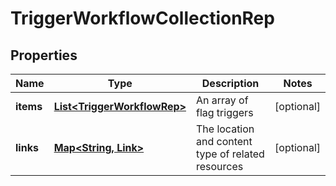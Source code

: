 

# TriggerWorkflowCollectionRep


## Properties

| Name | Type | Description | Notes |
|------------ | ------------- | ------------- | -------------|
|**items** | [**List&lt;TriggerWorkflowRep&gt;**](TriggerWorkflowRep.md) | An array of flag triggers |  [optional] |
|**links** | [**Map&lt;String, Link&gt;**](Link.md) | The location and content type of related resources |  [optional] |



